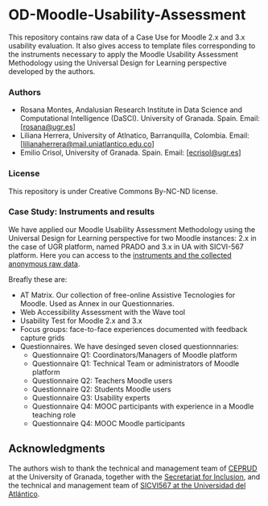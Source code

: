 # OD-Moodle-Usability-Assessment

This repository contains raw data of a Case Use for Moodle 2.x and 3.x usability evaluation. 
It also gives access to template files corresponding to the instruments necessary to apply the Moodle Usability Assessment Methodology using the Universal Design for Learning perspective developed by the authors. 


### Authors

- Rosana Montes, Andalusian Research Institute in Data Science and Computational Intelligence (DaSCI). University of Granada. Spain. Email: [rosana@ugr.es]
- Liliana Herrera, University of Atlnatico, Barranquilla, Colombia. Email: [lilianaherrera@mail.uniatlantico.edu.co]
- Emilio Crisol, University of Granada. Spain. Email: [ecrisol@ugr.es]

### License

This repository is under Creative Commons By-NC-ND license.


### Case Study: Instruments and results

We have applied our Moodle Usability Assessment Methodology using the Universal Design for Learning perspective for two Moodle instances: 2.x in the case of UGR platform, named PRADO and 3.x in UA with SICVI-567 platform.
Here you can access to the [instruments and the collected anonymous raw data](instruments.md).

Breafly these are:
- AT Matrix. Our collection of free-online Assistive Tecnologies for Moodle. Used as Annex in our Questionnaries. 
- Web Accessibility Assessment with the Wave tool 
- Usability Test for Moodle 2.x and 3.x
- Focus groups: face-to-face experiences documented with feedback capture grids
- Questionnaires. We have desinged seven closed questionnnaries:
  + Questionnaire Q1: Coordinators/Managers of Moodle platform
  + Questionnaire Q1: Technical Team or administrators of Moodle platform
  + Questionnaire Q2: Teachers Moodle users
  + Questionnaire Q2: Students Moodle users
  + Questionnaire Q3: Usability experts
  + Questionnaire Q4: MOOC participants with experience in a Moodle teaching role
  + Questionnaire Q4: MOOC Moodle participants

## Acknowledgments

The authors wish to thank the technical and management team of [CEPRUD](https://ceprud.ugr.es) at the University of Granada, together with the [Secretariat for Inclusion](https://inclusion.ugr.es), and the technical and management team of [SICVI567 at the Universidad del Atlántico](https://www.uneatlantico.es).
